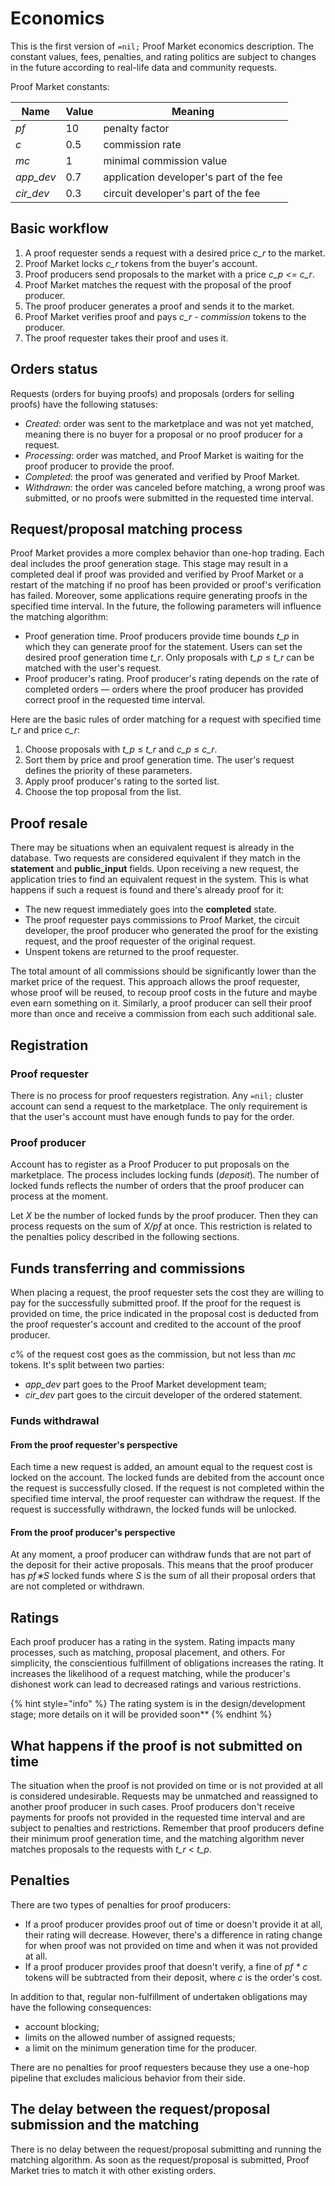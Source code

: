 # Economics

This is the first version of `=nil;` Proof Market economics description.
The constant values, fees, penalties, and rating politics are subject to changes
in the future according to real-life data and community requests.

Proof Market constants:

| Name       | Value | Meaning                                 |
| ---------- | ----- | --------------------------------------  |
| _pf_       | 10    | penalty factor                          |
| _c_        | 0.5   | commission rate                         |
| _mc_       | 1     | minimal commission value                |
| _app\_dev_ | 0.7   | application developer's part of the fee |
| _cir\_dev_ | 0.3   | circuit developer's part of the fee     |

## Basic workflow

1. A proof requester sends a request with a desired price _c\_r_ to the market.
2. Proof Market locks _c\_r_ tokens from the buyer's account.
3. Proof producers send proposals to the market with a price _c\_p <= c\_r_.
4. Proof Market matches the request with the proposal of the proof producer.
5. The proof producer generates a proof and sends it to the market.
6. Proof Market verifies proof and pays _c\_r - commission_ tokens to the producer.
7. The proof requester takes their proof and uses it.

## Orders status

Requests (orders for buying proofs) and proposals (orders for selling proofs) have the following statuses:

* _Created_: order was sent to the marketplace and was not yet matched,
  meaning there is no buyer for a proposal or no proof producer for a request.
* _Processing_: order was matched, and Proof Market is waiting for the proof producer
  to provide the proof.
* _Completed_: the proof was generated and verified by Proof Market.
* _Withdrawn_: the order was canceled before matching, a wrong proof was submitted, or
  no proofs were submitted in the requested time interval.

## Request/proposal matching process

Proof Market provides a more complex behavior than one-hop trading.
Each deal includes the proof generation stage.
This stage may result in a completed deal if proof was provided and verified by Proof Market
or a restart of the matching if no proof has been provided or proof's verification has failed.
Moreover, some applications require generating proofs in the specified time interval.
In the future, the following parameters will influence the matching algorithm:

* Proof generation time.
  Proof producers provide time bounds _t\_p_ in which they can generate proof for the statement.
  Users can set the desired proof generation time _t\_r_.
  Only proposals with _t\_p_ ≤ _t\_r_ can be matched with the user's request.
* Proof producer's rating.
  Proof producer's rating depends on the rate of completed orders — orders where the proof producer
  has provided correct proof in the requested time interval.

Here are the basic rules of order matching for a request with specified time _t\_r_ and price _c\_r_:

1. Choose proposals with _t\_p_ ≤ _t\_r_ and _c\_p_ ≤ _c\_r_.
2. Sort them by price and proof generation time.
   The user's request defines the priority of these parameters.
3. Apply proof producer's rating to the sorted list.
4. Choose the top proposal from the list.

## Proof resale

There may be situations when an equivalent request is already in the database.
Two requests are considered equivalent if they match in the **statement** and **public\_input** fields.
Upon receiving a new request, the application tries to find an equivalent request in the system.
This is what happens if such a request is found and there's already proof for it:

* The new request immediately goes into the **completed** state.
* The proof requester pays commissions to Proof Market, the circuit developer,
  the proof producer who generated the proof for the existing request, and the proof requester
  of the original request.
* Unspent tokens are returned to the proof requester.

The total amount of all commissions should be significantly lower than the market price of the request.
This approach allows the proof requester, whose proof will be reused, to recoup proof costs
in the future and maybe even earn something on it.
Similarly, a proof producer can sell their proof more than once and receive a commission
from each such additional sale.

## Registration
### Proof requester

There is no process for proof requesters registration.
Any `=nil;` cluster account can send a request to the marketplace.
The only requirement is that the user's account must have enough funds to pay for the order.

### Proof producer

Account has to register as a Proof Producer to put proposals on the marketplace.
The process includes locking funds (_deposit_).
The number of locked funds reflects the number of orders that the proof producer can process at the moment.

Let _X_ be the number of locked funds by the proof producer.
Then they can process requests on the sum of _X/pf_ at once.
This restriction is related to the penalties policy described in the following sections.

## Funds transferring and commissions

When placing a request, the proof requester sets the cost they are willing to pay for
the successfully submitted proof.
If the proof for the request is provided on time, the price indicated in the proposal cost
is deducted from the proof requester's account and credited to the account of the proof producer.

_c_% of the request cost goes as the commission, but not less than _mc_ tokens.
It's split between two parties:

* _app\_dev_ part goes to the Proof Market development team;
* _cir\_dev_ part goes to the circuit developer of the ordered statement.

### Funds withdrawal

#### From the proof requester's perspective

Each time a new request is added, an amount equal to the request cost is locked on the account.
The locked funds are debited from the account once the request is successfully closed.
If the request is not completed within the specified time interval, the proof requester
can withdraw the request.
If the request is successfully withdrawn, the locked funds will be unlocked.

#### From the proof producer's perspective

At any moment, a proof producer can withdraw funds that are not part of the deposit
for their active proposals.
This means that the proof producer has _pf∗S_ locked funds where _S_ is the sum of all
their proposal orders that are not completed or withdrawn.

## Ratings

Each proof producer has a rating in the system.
Rating impacts many processes, such as matching, proposal placement, and others.
For simplicity, the conscientious fulfillment of obligations increases the rating.
It increases the likelihood of a request matching, while the producer's dishonest work
can lead to decreased ratings and various restrictions.

{% hint style="info" %}
The rating system is in the design/development stage; more details on it will be provided soon**
{% endhint %}

## What happens if the proof is not submitted on time

The situation when the proof is not provided on time or is not provided at all
is considered undesirable.
Requests may be unmatched and reassigned to another proof producer in such cases.
Proof producers don't receive payments for proofs not provided in the requested time interval
and are subject to penalties and restrictions.
Remember that proof producers define their minimum proof generation time,
and the matching algorithm never matches proposals to the requests with _t\_r_ < _t\_p_.

## Penalties

There are two types of penalties for proof producers:

* If a proof producer provides proof out of time or doesn't provide it at all,
  their rating will decrease.
  However, there's a difference in rating change for when proof was not provided on time
  and when it was not provided at all.
* If a proof producer provides proof that doesn't verify, a fine of _pf \* c_ tokens
  will be subtracted from their deposit, where _c_ is the order's cost.

In addition to that, regular non-fulfillment of undertaken obligations
may have the following consequences:

* account blocking;
* limits on the allowed number of assigned requests;
* a limit on the minimum generation time for the producer.

There are no penalties for proof requesters because they use a one-hop pipeline that excludes
malicious behavior from their side.

## The delay between the request/proposal submission and the matching

There is no delay between the request/proposal submitting and running the matching algorithm.
As soon as the request/proposal is submitted, Proof Market tries to match it with
other existing orders.
